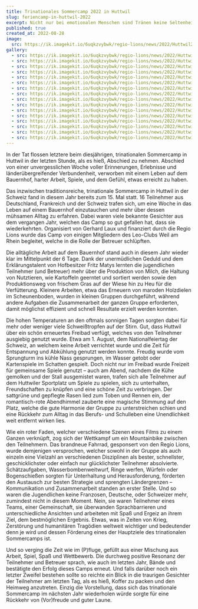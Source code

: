 ```yaml
---
title: Trinationales Sommercamp 2022 in Huttwil
slug: feriencamp-in-huttwil-2022
excerpt: Nicht nur bei emotionalen Menschen sind Tränen keine Seltenheit, und verbunden mit Lachen – also Freudestränen – sind sie etwas tolles und beeinflussen oftmals das unmittelbare Umfeld positiv durch ihre ansteckende Wirkung. Gegenteilig können Tränen auch ein Zeichen von Trauer und negativen Emotionen sein, etwa bei einem zu schnellen Ende.
published: true
created_at: 2022-08-28
image:
  src: https://ik.imagekit.io/6uqkzvybwk/regio-lions/news/2022/Huttwil2022-1.jpeg?updatedAt=1707075500239
gallery:
  - src: https://ik.imagekit.io/6uqkzvybwk/regio-lions/news/2022/Huttwil2022-12.jpeg?updatedAt=1707075500245
  - src: https://ik.imagekit.io/6uqkzvybwk/regio-lions/news/2022/Huttwil2022-15.jpeg?updatedAt=1707075499773
  - src: https://ik.imagekit.io/6uqkzvybwk/regio-lions/news/2022/Huttwil2022-13.jpeg?updatedAt=1707075499565
  - src: https://ik.imagekit.io/6uqkzvybwk/regio-lions/news/2022/Huttwil2022-14.jpeg?updatedAt=1707075499414
  - src: https://ik.imagekit.io/6uqkzvybwk/regio-lions/news/2022/Huttwil2022-3.jpeg?updatedAt=1707075496471
  - src: https://ik.imagekit.io/6uqkzvybwk/regio-lions/news/2022/Huttwil2022-16.jpeg?updatedAt=1707075496427
  - src: https://ik.imagekit.io/6uqkzvybwk/regio-lions/news/2022/Huttwil2022-2.jpeg?updatedAt=1707075495781
  - src: https://ik.imagekit.io/6uqkzvybwk/regio-lions/news/2022/Huttwil2022-6.jpeg?updatedAt=1707075493230
  - src: https://ik.imagekit.io/6uqkzvybwk/regio-lions/news/2022/Huttwil2022-23.jpeg?updatedAt=1707075493192
  - src: https://ik.imagekit.io/6uqkzvybwk/regio-lions/news/2022/Huttwil2022-19.jpeg?updatedAt=1707075493180
  - src: https://ik.imagekit.io/6uqkzvybwk/regio-lions/news/2022/Huttwil2022-21.jpeg?updatedAt=1707075492968
  - src: https://ik.imagekit.io/6uqkzvybwk/regio-lions/news/2022/Huttwil2022-18.jpeg?updatedAt=1707075492907
  - src: https://ik.imagekit.io/6uqkzvybwk/regio-lions/news/2022/Huttwil2022-7.jpeg?updatedAt=1707075492674
  - src: https://ik.imagekit.io/6uqkzvybwk/regio-lions/news/2022/Huttwil2022-5.jpeg?updatedAt=1707075492311
  - src: https://ik.imagekit.io/6uqkzvybwk/regio-lions/news/2022/Huttwil2022-20.jpeg?updatedAt=1707075491283
  - src: https://ik.imagekit.io/6uqkzvybwk/regio-lions/news/2022/Huttwil2022-22.jpeg?updatedAt=1707075490803
---
```


In der Tat flossen letztere beim diesjährigen, trinationalen Sommercamp in Huttwil in der letzten Stunde, als es hieß, Abschied zu nehmen. Abschied von einer unvergesslichen Woche voller Erinnerungen, Erlebnisse und länderübergreifender Verbundenheit, verworben mit einem Leben auf dem Bauernhof, harter Arbeit, Spiele, und dem Gefühl, etwas erreicht zu haben.

Das inzwischen traditionsreiche, trinationale Sommercamp in Huttwil in der Schweiz fand in diesem Jahr bereits zum 15. Mal statt. 16 Teilnehmer aus Deutschland, Frankreich und der Schweiz trafen sich, um eine Woche in das Leben auf einem Bauernhof einzutauchen und mehr über dessen mühsamen Alltag zu erfahren. Dabei waren viele bekannte Gesichter aus dem vergangen Jahr, welchen das Camp so gut gefallen hat, dass sie wiederkehrten. Organisiert von Gerhard Laux und finanziert durch die Regio Lions wurde das Camp von einigen Mitgliedern des Leo-Clubs Weil am Rhein begleitet, welche in die Rolle der Betreuer schlüpften.

Die alltägliche Arbeit auf dem Bauernhof stand auch in diesem Jahr wieder klar im Mittelpunkt der 6 Tage. Dank der unermüdlichen Geduld und dem Erklärungstalent von Hofbesitzer Fritz Matys lernten die jugendlichen Teilnehmer (und Betreuer) mehr über die Produktion von Milch, die Haltung von Nutztieren, wie Kartoffeln geerntet und sortiert werden sowie den Produktionsweg von frischem Gras auf der Wiese hin zu Heu für die Verfütterung. Kleinere Arbeiten, etwa das Erneuern von maroden Holzdielen im Scheunenboden, wurden in kleinen Gruppen durchgeführt, während andere Aufgaben die Zusammenarbeit der ganzen Gruppe erforderten, damit möglichst effizient und schnell Resultate erzielt werden konnten.

Die hohen Temperaturen an den oftmals sonnigen Tagen sorgten dabei für mehr oder weniger viele Schweißtropfen auf der Stirn. Gut, dass Huttwil über ein schön erneuertes Freibad verfügt, welches von den Teilnehmer ausgiebig genutzt wurde. Etwa am 1. August, dem Nationalfeiertag der Schweiz, an welchem keine Arbeit verrichtet wurde und die Zeit für Entspannung und Abkühlung genutzt werden konnte. Freudig wurde vom Sprungturm ins kühle Nass gesprungen, im Wasser getobt oder Kartenspiele im Schatten gespielt. Doch nicht nur im Freibad wurde Freizeit für gemeinsame Spiele genutzt – auch am Abend, nachdem die Kühe gemolken und der Stall ausgemistet waren, trafen sich alle Teilnehmer auf dem Huttwiler Sportplatz um Spiele zu spielen, sich zu unterhalten, Freundschaften zu knüpfen und eine schöne Zeit zu verbringen. Der sattgrüne und gepflegte Rasen lied zum Toben und Rennen ein, der romantisch-rote Abendhimmel zauberte eine magische Stimmung auf den Platz, welche die gute Harmonie der Gruppe zu unterstreichen schien und eine Rückkehr zum Alltag in das Berufs- und Schulleben eine Unendlichkeit weit entfernt wirken lies.

Wie ein roter Faden, welcher verschiedene Szenen eines Films zu einem Ganzen verknüpft, zog sich der Wettkampf um ein Mountainbike zwischen den Teilnehmern. Das brandneue Fahrrad, gesponsert von den Regio Lions, wurde demjenigen versprochen, welcher sowohl in der Gruppe als auch einzeln eine Vielzahl an verschiedenen Disziplinen als bester, schnellster, geschicklichster oder einfach nur glücklichster Teilnehmer absolvierte. Schätzaufgaben, Wasserbombenweitwurf, Ringe werfen, Würfeln oder Bogenschießen sorgten für Unterhaltung und Herausforderung, förderten den Austausch zur besten Strategie und sprengten Ländergrenzen – Kommunikation und Zusammenarbeit standen an erster Stelle. Und so waren die Jugendlichen keine Franzosen, Deutsche, oder Schweizer mehr, zumindest nicht in diesem Moment. Nein, sie waren Teilnehmer eines Teams, einer Gemeinschaft, sie überwanden Sprachbarrieren und unterschiedliche Ansichten und arbeiteten mit Spaß und Ergeiz an ihrem Ziel, dem bestmöglichen Ergebnis. Etwas, was in Zeiten von Krieg, Zerstörung und humanitären Tragödien weltweit wichtiger und bedeutender denn je wird und dessen Förderung eines der Hauptziele des trinationalen Sommercamps ist.

Und so verging die Zeit wie im (P)fluge, gefüllt aus einer Mischung aus Arbeit, Spiel, Spaß und Wettbewerb. Die durchweg positive Resonanz der Teilnehmer und Betreuer sprach, wie auch im letzten Jahr, Bände und bestätigte den Erfolg dieses Camps erneut. Und falls darüber noch ein letzter Zweifel bestehen sollte so reichte ein Blick in die traurigen Gesichter der Teilnehmer am letzten Tag, als es hieß, Koffer zu packen und den Heimweg anzutreten. Einzig die Vorstellung, dass sich das trinationale Sommercamp im nächsten Jahr wiederholen würde sorgte für eine Rückkehr von (Vor)freude und guter Laune.
